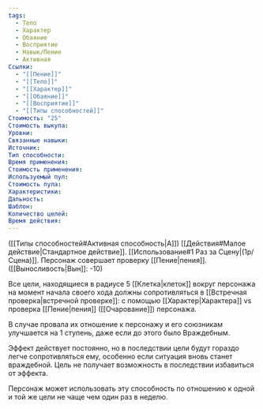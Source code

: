 ```yaml
---
tags:
  - Тело
  - Характер
  - Обаяние
  - Восприятие
  - Навык/Пение
  - Активная
Ссылки:
  - "[[Пение]]"
  - "[[Тело]]"
  - "[[Характер]]"
  - "[[Обаяние]]"
  - "[[Восприятие]]"
  - "[[Типы способностей]]"
Стоимость: "25"
Стоимость выкупа:
Уровни:
Связанные навыки:
Источник:
Тип способности:
Время применения:
Стоимость применения:
Используемый пул:
Стоимость пула:
Характеристики:
Дальность:
Шаблон:
Количество целей:
Время действия:
---
```

([[Типы способностей#Активная способность|А]]) [[Действия#Малое действие|Стандартное действие]]. [[Использование#1 Раз за Сцену|(1р/Сцена)]]. Персонаж совершает проверку [[Пение|пения]]. 
([[Выносливость|Вын]]: -10)

Все цели, находящиеся в радиусе 5 [[Клетка|клеток]] вокруг персонажа на момент начала своего хода должны сопротивляться в [[Встречная проверка|встречной проверке]]: с помощью [[Характер|Характера]] vs проверка [[Пение|пения]] ([[Очарование]]) персонажа.

В случае провала их отношение к персонажу и его союзникам улучшается на 1 ступень, даже если до этого было Враждебным. 

Эффект действует постоянно, но в последствии цели будут гораздо легче сопротивляться ему, особенно если ситуация вновь станет враждебной. Цель не получает возможность в последствии избавиться от эффекта.

Персонаж может использовать эту способность по отношению к одной и той же цели не чаще чем один раз в неделю. 